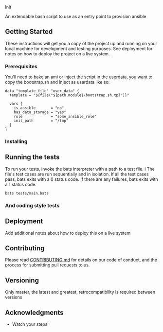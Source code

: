 Init

An extendable bash script to use as an entry point to provision ansible

## Getting Started

 These instructions will get you a copy of the project up and running on your local machine for development and testing purposes. See deployment for notes on how to deploy the project on a live system.

### Prerequisites

You'll need to bake an ami or inject the script in the userdata, you want to copy the bootstrap.sh and 
inject as usardata like so:

```
data "template_file" "user_data" {
  template = "${file("${path.module}/bootstrap.sh.tpl")}"

  vars {
    is_ansible       = "no"
    has_data_storage = "yes"
    role             = "some_ansible_role"
    init_path        = "/tmp"
  }
}

```

### Installing

## Running the tests

To run your tests, invoke the bats interpreter with a path to a test file. i
The file's test cases are run sequentially and in isolation. If all the test cases pass, bats exits with a 0 status code. If there are any failures, bats exits with a 1 status code.

```
bats tests/main.bats
```

### And coding style tests

## Deployment

Add additional notes about how to deploy this on a live system

## Contributing

 Please read [CONTRIBUTING.md](https://github.com/PawsCrew/init/blob/master/CONTRIBUTING.md) 
 for details on our code of conduct, and the process for submitting pull requests to us.

## Versioning

Only master, the latest and greatest, retrocompatibility is required between versions

## Acknowledgments

 * Watch your steps!

